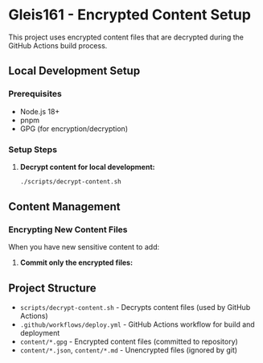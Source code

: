 # Gleis161 - Encrypted Content Setup

This project uses encrypted content files that are decrypted during the GitHub Actions build process.

## Local Development Setup

### Prerequisites
- Node.js 18+
- pnpm
- GPG (for encryption/decryption)

### Setup Steps

1. **Decrypt content for local development:**
   ```bash
   ./scripts/decrypt-content.sh
   ```
## Content Management

### Encrypting New Content Files

When you have new sensitive content to add:

1. **Commit only the encrypted files:**

## Project Structure

- `scripts/decrypt-content.sh` - Decrypts content files (used by GitHub Actions)
- `.github/workflows/deploy.yml` - GitHub Actions workflow for build and deployment
- `content/*.gpg` - Encrypted content files (committed to repository)
- `content/*.json`, `content/*.md` - Unencrypted files (ignored by git)
